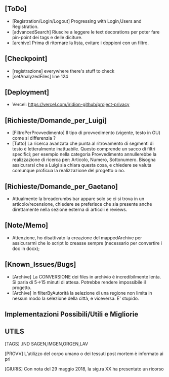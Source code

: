 ## [ToDo]
- [Registration/Login/Logout] Progressing with Login,Users and Registration. 
- [advancedSearch] Riuscire a leggere le text decorations per poter fare pin-point dei tags e delle diciture.
- [archive] Prima di ritornare la lista, evitare i doppioni con un filtro.

## [Checkpoint]
- [registrazione] everywhere there's stuff to check
- [setAnalyzedFiles] line 124 

## [Deployment]
- Vercel: https://vercel.com/iridion-github/project-privacy

## [Richieste/Domande_per_Luigi]
- [FiltroPerProvvedimento] Il tipo di provvedimento (vigente, testo in GU) come si differenzia ?
- [Tutto] La ricerca avanzata che punta al ritrovamento di segmenti di testo è letteralmente inattuabile. Questo comprende un sacco di filtri specifici; per esempio nella categoria Provvedimento annullerebbe la realizzazione di ricerca per: Articolo, Numero, Sottonumero. Bisogna assicurarsi che a Luigi sia chiara questa cosa, e chiedere se valuta comunque proficua la realizzazione del progetto o no.

## [Richieste/Domande_per_Gaetano]
- Attualmente la breadcrumbs bar appare solo se ci si trova in un articolo/recensione, chiedere se preferisce che sia presente anche direttamente nella sezione esterna di articoli e reviews.
## [Note/Memo]
- Attenzione, ho disattivato la creazione del mappedArchive per assicurarmi che lo script lo creasse sempre (necessario per convertire i doc in docx);
## [Known_Issues/Bugs]
- [Archive] La CONVERSIONE dei files in archivio è incredibilmente lenta. Si parla di 5->15 minuti di attesa. Potrebbe rendere impossibile il progetto.
- [Archive] In filterByAutorità la selezione di una regione non limita in nessun modo la selezione della città, e viceversa. E' stupido.

## Implementazioni Possibili/Utili e Migliorie



## UTILS
[TAGS]
.IND SAGEN,IMGEN,ORGEN,LAV

[PROVV]
L’utilizzo del corpo umano o dei tessuti post mortem è informato ai pri

[GIURIS]
Con nota del 29 maggio 2018, la sig.ra XX ha presentato un ricorso